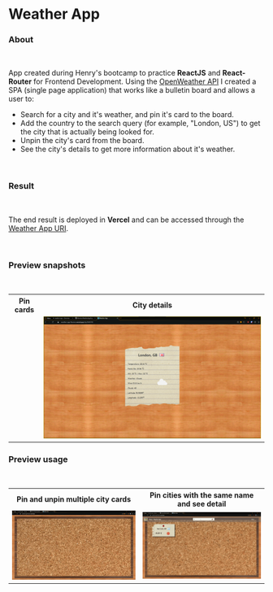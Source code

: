 # Weather App


### About

</br>

App created during Henry's bootcamp to practice __ReactJS__ and __React-Router__ for Frontend Development. Using the [OpenWeather API](http://www.omdbapi.com/) I created a SPA (single page application) that works like a bulletin board and allows a user to:

* Search for a city and it's weather, and pin it's card to the board.
* Add the country to the search query (for example, "London, US") to get the city that is actually being looked for.
* Unpin the city's card from the board.
* See the city's details to get more information about it's weather.

</br>

### Result

</br>

The end result is deployed in __Vercel__ and can be accessed through the [Weather App URI](https://weather-app-fbonino.vercel.app).

</br>

### Preview snapshots

</br>

<table width = "60%">
	<tr>
		<th> Pin cards </th>
		<th> City details </th>
	</tr>
	<tr>
		<td> <img src = "./assets/weather2.png" alt = "" width = "100%"> </td>
		<td> <img src = "./assets/weather3.png" alt = "" width = "100%"> </td>
	</tr>
</table>

### Preview usage

</br>

<table width = "60%">
	<tr>
		<th> Pin and unpin multiple city cards </th>
		<th> Pin cities with the same name and see detail </th>
	</tr>
	<tr>
		<td> <img src = "./assets/weather5.gif" alt = "" width = "100%"> </td>
		<td> <img src = "./assets/weather4.gif" alt = "" width = "100%"> </td>
	</tr>
</table>